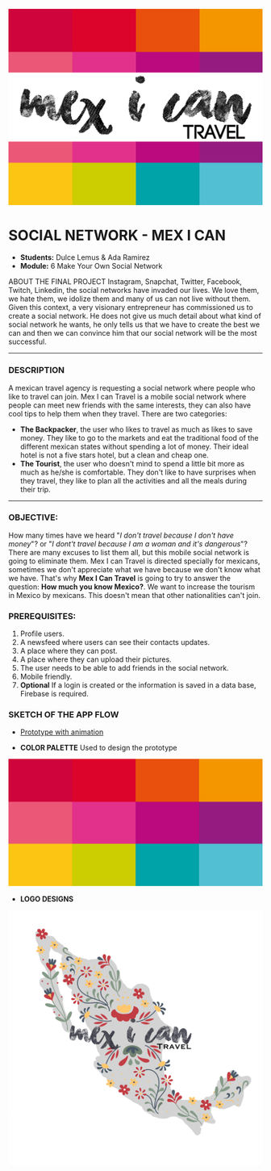 ![alt text](assets/images/cover.jpg)

# SOCIAL NETWORK - MEX I CAN 

* **Students:** Dulce Lemus & Ada Ramirez
* **Module:** 6 Make Your Own Social Network

ABOUT THE FINAL PROJECT
Instagram, Snapchat, Twitter, Facebook, Twitch, Linkedin, the social networks have invaded our lives. We love them, we hate them, we idolize  them and many of us can not live without them. Given this context, a very visionary entrepreneur has commissioned us to create a social network. He does not give us much detail about what kind of social network he wants, he only tells us that we have to create the best we can and then we can convince him that our social network will be the most successful.

---

### DESCRIPTION 

A mexican travel agency is requesting a social network where people who like to travel can join. Mex I can Travel is a mobile social network where people can meet new friends with the same interests, they can also have cool tips to help them when they travel. There are  two categories:
* **The Backpacker**, the user who likes to travel as much as likes to save money. They like to go to the markets and eat the traditional food of the different mexican states without spending a lot of money. Their ideal hotel is not a five stars hotel, but a clean and cheap one. 
* **The Tourist**, the user who doesn't mind to spend a little bit more as much as he/she is comfortable. They don't like to have surprises when they travel, they like to plan all the activities and all the meals during their trip. 

---

### OBJECTIVE:

How many times have we heard  "*I don't travel because I don't have money*"? or "*I dont't travel because I am a woman and it's dangerous*"? There are many excuses to list them all, but this mobile social network is going to eliminate them. Mex I can Travel is directed specially for mexicans, sometimes we don't appreciate what we have because we don't know what we have. That's why **Mex I Can Travel** is going to try to answer the question: **How much you know Mexico?**. We want to increase the tourism in Mexico by mexicans. This doesn't mean that other nationalities can't join. 

### PREREQUISITES:
1. Profile users.
2. A newsfeed where users can see their contacts updates.
3. A place where they can post.
4. A place where they can upload their pictures.
5. The user needs to be able to add friends in the social network.
6. Mobile friendly.
7. **Optional** If a login is created or the information is saved in a data base, Firebase is required. 

### SKETCH OF THE APP FLOW

* [Prototype with animation](https://xd.adobe.com/view/a209cdec-58f7-4f96-584e-a95dbd954be1-d438/?fullscreen)


* **COLOR PALETTE** Used to design the prototype

![alt text](assets/images/colorPalette.jpg)

* **LOGO DESIGNS** 

![alt text](assets/images/mexican.png)






